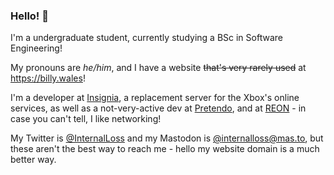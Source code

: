### Hello! 👋

I'm a undergraduate student, currently studying a BSc in Software Engineering!

My pronouns are *he/him*, and I have a website ~~that's very rarely used~~ at https://billy.wales!

I'm a developer at [Insignia](https://insignia.live), a replacement server for the Xbox's online services, as well as a not-very-active dev at [Pretendo](https://pretendo.network), and at [REON](https://github.com/REONTeam) - in case you can't tell, I like networking!

My Twitter is [@InternalLoss](https://twitter.com/InternalLoss) and my Mastodon is [@internalloss@mas.to](https://mas.to/@internalloss), but these aren't the best way to reach me - hello <at> my website domain is a much better way.
